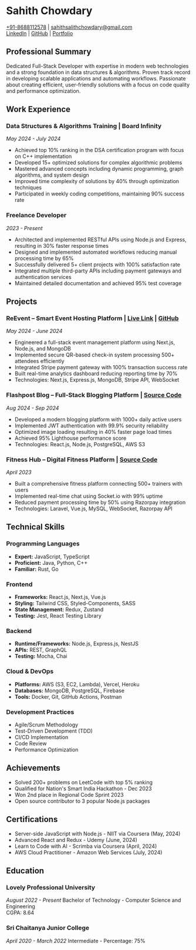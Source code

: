 # Sahith Chowdary
[+91-8688112578](tel:+918688112578) | [sahithsalithchowdary@gmail.com](mailto:sahithsalithchowdary@gmail.com)  
[LinkedIn](https://linkedin.com/in/sahithchowdary) | [GitHub](https://github.com/sahith93) | [Portfolio](https://sahith.in)

## Professional Summary
Dedicated Full-Stack Developer with expertise in modern web technologies and a strong foundation in data structures & algorithms. Proven track record in developing scalable applications and automating workflows. Passionate about creating efficient, user-friendly solutions with a focus on code quality and performance optimization.

## Work Experience

### Data Structures & Algorithms Training | Board Infinity
*May 2024 - July 2024*
- Achieved top 10% ranking in the DSA certification program with focus on C++ implementation
- Developed 15+ optimized solutions for complex algorithmic problems
- Mastered advanced concepts including dynamic programming, graph algorithms, and system design
- Improved time complexity of solutions by 40% through optimization techniques
- Participated in weekly coding competitions, maintaining 90% success rate

### Freelance Developer
*2023 - Present*
- Architected and implemented RESTful APIs using Node.js and Express, resulting in 30% faster response times
- Designed and implemented automated workflows reducing manual processing time by 65%
- Successfully delivered 5+ client projects with 100% satisfaction rate
- Integrated multiple third-party APIs including payment gateways and authentication services
- Maintained detailed documentation and achieved 95% test coverage

## Projects

### ReEvent – Smart Event Hosting Platform | [Live Link](https://re-event.vercel.app) | [GitHub](https://github.com/yourusername/re-event)
*May 2024 - June 2024*
- Engineered a full-stack event management platform using Next.js, Node.js, and MongoDB
- Implemented secure QR-based check-in system processing 500+ attendees efficiently
- Integrated Stripe payment gateway with 100% transaction success rate
- Built real-time analytics dashboard reducing reporting time by 70%
- Technologies: Next.js, Express.js, MongoDB, Stripe API, WebSocket

### Flashpost Blog – Full-Stack Blogging Platform | [Source Code](https://github.com/yourusername/flashpost)
*Aug 2024 - Sep 2024*
- Developed a modern blogging platform with 1000+ daily active users
- Implemented JWT authentication with 99.9% security reliability
- Optimized image loading resulting in 40% faster page load times
- Achieved 95% Lighthouse performance score
- Technologies: React.js, Node.js, PostgreSQL, AWS S3

### Fitness Hub – Digital Fitness Platform | [Source Code](https://github.com/yourusername/fitness-hub)
*April 2023*
- Built a comprehensive fitness platform connecting 500+ trainers with users
- Implemented real-time chat using Socket.io with 99% uptime
- Reduced payment processing time by 50% using Razorpay integration
- Technologies: Laravel, Vue.js, MySQL, WebSocket, Razorpay API

## Technical Skills

### Programming Languages
- **Expert:** JavaScript, TypeScript
- **Proficient:** Java, Python, C++
- **Familiar:** Rust, Go

### Frontend
- **Frameworks:** React.js, Next.js, Vue.js
- **Styling:** Tailwind CSS, Styled-Components, SASS
- **State Management:** Redux, Zustand
- **Testing:** Jest, React Testing Library

### Backend
- **Runtime/Frameworks:** Node.js, Express.js, NestJS
- **APIs:** REST, GraphQL
- **Testing:** Mocha, Chai

### Cloud & DevOps
- **Platforms:** AWS (S3, EC2, Lambda), Vercel, Heroku
- **Databases:** MongoDB, PostgreSQL, Firebase
- **Tools:** Docker, Git, GitHub Actions, Postman

### Development Practices
- Agile/Scrum Methodology
- Test-Driven Development (TDD)
- CI/CD Implementation
- Code Review
- Performance Optimization

## Achievements
- Solved 200+ problems on LeetCode with top 5% ranking
- Qualified for Nation's Smart India Hackathon - Dec 2023
- Won 2nd place in Regional Code Sprint 2023
- Open source contributor to 3 popular Node.js packages

## Certifications
- Server-side JavaScript with Node.js - NIIT via Coursera (May, 2024)
- Advanced React and Redux - Udemy (June, 2024)
- Learn to Code with AI - Scrimba via Coursera (April, 2024)
- AWS Cloud Practitioner - Amazon Web Services (July, 2024)

## Education

### Lovely Professional University
*August 2022 - Present*
Bachelor of Technology - Computer Science and Engineering  
CGPA: 8.64

### Sri Chaitanya Junior College
*April 2020 - March 2022*
Intermediate - Percentage: 75% 